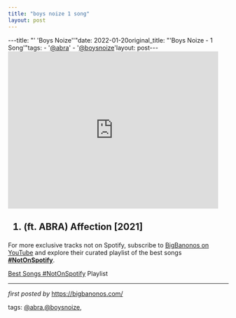 ```yaml
---
title: "boys noize 1 song"
layout: post
---
```

---title: "' 'Boys Noize''"date: 2022-01-20original_title: "'Boys Noize - 1 Song'"tags:  - '[@abra](/tags/abra/)'  - '[@boysnoize](/tags/boysnoize/)'layout: post---<iframe frameborder="0" height="360" src="https://youtube.com/embed/Ojf-4u1o3eQ" width="480"></iframe><h2><ol><li>(ft. ABRA) Affection [2021]</li></ol></h2><!--Subscribe and Playlist Links--><div>    <p>For more exclusive tracks not on Spotify, subscribe to <a href="https://www.youtube.com/[@BigBanonos](/tags/BigBanonos/)" target="_blank">BigBanonos on YouTube</a> and explore their curated playlist of the best songs <strong>[#NotOnSpotify](/tags/NotOnSpotify/)</strong>.</p>    <p><a href="https://www.youtube.com/playlist?list=PLtuNtuTatqI0kFahUCbtbfenC_ET5O_tr" target="_blank">Best Songs [#NotOnSpotify](/tags/NotOnSpotify/) Playlist<br /></a></p></div><hr /><p><em>first posted by</em> <a href="https://bigbanonos.com/" rel="noopener" target="_new">https://bigbanonos.com/</a></p><p>tags: [@abra](/tags/abra/),[@boysnoize](/tags/boysnoize/),</p>
